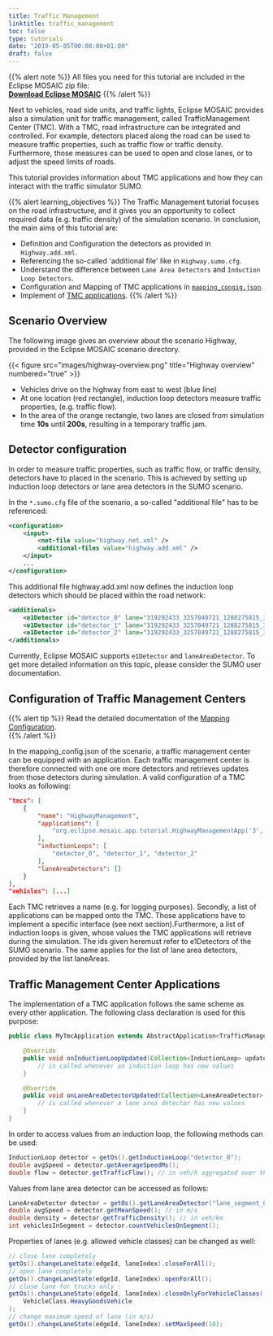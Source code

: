 ```yaml
---
title: Traffic Management
linktitle: traffic_management 
toc: false
type: tutorials
date: "2019-05-05T00:00:00+01:00"
draft: false
---
```


{{% alert note %}}
All files you need for this tutorial are included in the Eclipse MOSAIC zip file:  
**[Download Eclipse MOSAIC](/download)**
{{% /alert %}}

Next to vehicles, road side units, and traffic lights, Eclipse MOSAIC provides also a simulation unit for traffic management, called TrafficManagement Center (TMC). 
With a TMC, road infrastructure can be integrated and controlled. For example, detectors placed along the road can be used to measure traffic properties, such as traffic flow or traffic density. 
Furthermore, those measures can be used to open and close lanes, or to adjust the speed limits of roads. 

This tutorial provides information about TMC applications and how they can interact with the traffic simulator SUMO.

{{% alert learning_objectives %}}
The Traffic Management tutorial focuses on the road infrastructure, and it gives you an opportunity to collect required data (e.g. traffic density) of the simulation scenario.
In conclusion, the main aims of this tutorial are:

* Definition and Configuration the detectors as provided in `Highway.add.xml`.
* Referencing the so-called 'additional file' like in `Highway.sumo.cfg`.
* Understand the difference between `Lane Area Detectors` and `Induction Loop Detectors`.
* Configuration and Mapping of TMC applications in [`mapping_congig.json`](#configuration-of-traffic-management-centers).
* Implement of [TMC applications](#traffic-management-center-applications).
{{% /alert %}}

## Scenario Overview
The following image gives an overview about the scenario Highway, provided in the Eclipse MOSAIC scenario directory.

{{< figure src="images/highway-overview.png" title="Highway overview" numbered="true" >}}

* Vehicles drive on the highway from east to west (blue line)
* At one location (red rectangle), induction loop detectors measure traffic properties, (e.g. traffic flow).
* In the area of the orange rectangle, two lanes are closed from simulation time **10s** until **200s**, resulting in a temporary traffic jam.

## Detector configuration
In order to measure traffic properties, such as traffic flow, or traffic density, detectors have to placed in the scenario. This is achieved by setting up induction loop detectors or lane area detectors in the SUMO scenario.

In the `*.sumo.cfg` file of the scenario, a so-called "additional file" has to be referenced:

```xml 
<configuration>
	<input>
		<net-file value="highway.net.xml" />
		<additional-files value="highway.add.xml" />
	</input>
	...
</configuration>
```

This additional file highway.add.xml now defines the induction loop detectors which should be placed
within the road network:

```xml
<additionals>
	<e1Detector id="detector_0" lane="319292433_3257049721_1288275815_3257049721_0" pos="700" freq="100.00" file="detectors.txt" />
	<e1Detector id="detector_1" lane="319292433_3257049721_1288275815_3257049721_1" pos="700" freq="100.00" file="detectors.txt" />
	<e1Detector id="detector_2" lane="319292433_3257049721_1288275815_3257049721_2" pos="700" freq="100.00" file="detectors.txt" />
</additionals>
```

Currently, Eclipse MOSAIC supports `e1Detector` and `laneAreaDetector`. To get more detailed information on this topic, please consider the SUMO user documentation.

## Configuration of Traffic Management Centers

{{% alert tip %}}
Read the detailed documentation of the [Mapping Configuration](/docs/mosaic_configuration/mapping_ambassador_config).  
{{% /alert %}}

In the mapping_config.json of the scenario, a traffic management center can be equipped with an application. Each traffic management center is therefore connected with one ore more detectors and retrieves updates from those detectors during simulation. A valid configuration of a TMC looks as following:

```json
"tmcs": [
	{
		"name": "HighwayManagement",
		"applications": [ 
			"org.eclipse.mosaic.app.tutorial.HighwayManagementApp('3', 2)" 
		],
		"inductionLoops": [ 
			"detector_0", "detector_1", "detector_2" 
		],
		"laneAreaDetectors": []
	}
],
"vehicles": [...]
```

Each TMC retrieves a name (e.g. for logging purposes). Secondly, a list of applications can be mapped onto the TMC. Those applications have to implement a specific interface (see next section).Furthermore, a list of induction loops is given, whose values the TMC applications will retrieve during the simulation.
The ids given heremust refer to e1Detectors of the SUMO scenario. The same applies for the list of lane area detectors, provided by the list laneAreas.

## Traffic Management Center Applications

The implementation of a TMC application follows the same scheme as every other application. The following class declaration is used for this purpose:

```java 
public class MyTmcApplication extends AbstractApplication<TrafficManagementCenterOperatingSystem> implements TrafficManagementCenterApplication {

	@Override
	public void onInductionLoopUpdated(Collection<InductionLoop> updatedInductionLoops) {
		// is called whenever an induction loop has new values
	}

	@Override
	public void onLaneAreaDetectorUpdated(Collection<LaneAreaDetector> updatedLaneAreaDetectors) {
		// is called whenever a lane area detector has new values		
	}	
}
```
In order to access values from an induction loop, the following methods can be used:

```java
InductionLoop detector = getOs().getInductionLoop("detector_0");
double avgSpeed = detector.getAverageSpeedMs();
double flow = detector.getTrafficFlow(); // in veh/h aggregated over the last 1500 updates
```
Values from lane area detector can be accessed as follows:

```java
LaneAreaDetector detector = getOs().getLaneAreaDetector("lane_segment_0");
double avgSpeed = detector.getMeanSpeed(); // in m/s
double density = detector.getTrafficDensity(); // in veh/km
int vehiclesInSegment = detector.countVehiclesOnSegment();
```
Properties of lanes (e.g. allowed vehicle classes) can be changed as well:

```java
// close lane completely
getOs().changeLaneState(edgeId, laneIndex).closeForAll();
// open lane completely
getOs().changeLaneState(edgeId, laneIndex).openForAll();
// close lane for trucks only :
getOs().changeLaneState(edgeId, laneIndex).closeOnlyForVehicleClasses(
    VehicleClass.HeavyGoodsVehicle
);
// change maximum speed of lane (in m/s)
getOs().changeLaneState(edgeId, laneIndex).setMaxSpeed(10);
```